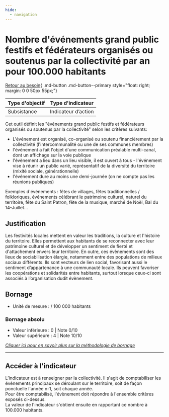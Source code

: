 ```yaml
---
hide:
  - navigation
---
```


# Nombre d'événements grand public festifs et fédérateurs organisés ou soutenus par la collectivité par an pour 100.000 habitants

[Retour au besoin](https://konsilion.github.io/diag360/pages/besoins/be2){ .md-button .md-button--primary style="float: right; margin: 0 0 50px 55px;"}

|Type d'objectif|Type d'indicateur|
|--|--|
|Subsistance|Indicateur d’action|

Cet  outil  définit  les  "événements  grand  public  festifs  et  fédérateurs  organisés  ou soutenus par la collectivité" selon les critères suivants:  

* L'événement  est  organisé,  co-organisé  ou  soutenu  financièrement  par  la collectivité (l'intercommunalité ou une de ses communes membres) 
* l'événement a fait l'objet d'une communication préalable multi-canal, dont un affichage sur la voie publique 
* l'évènement a lieu dans un lieu visible, il est ouvert à tous -  l'événement  vise  à  réunir  un  public  varié,  représentatif  de  la  diversité  du territoire  (mixité sociale, générationnelle) 
* l'événement dure au moins une demi-journée (on ne compte pas les réunions publiques) 
 
Exemples  d'événements  :  fêtes  de  villages,  fêtes  traditionnelles  /  folkloriques, événements  célébrant  le  patrimoine  culturel,  naturel  du  territoire,  fête  du  Saint Patron,  fête de la musique, marché de Noël, Bal du 14-Juillet…

## Justification

Les  festivités  locales  mettent  en  valeur  les  traditions,  la  culture  et  l'histoire  du territoire.  Elles  permettent  aux  habitants  de  se  reconnecter  avec  leur  patrimoine culturel  et  de  développer  un  sentiment  de  fierté  et  d'attachement  envers  leur territoire.  En  outre,  ces  évènements  sont  des  lieux  de  sociabilisation  élargie, notamment  entre  des  populations  de  milieux  sociaux  différents. Ils sont vecteurs de lien social, favorisant aussi le sentiment d’appartenance à une communauté locale. Ils peuvent  favoriser  les  coopérations  et  solidarités  entre  habitants,  surtout  lorsque ceux-ci sont associés à l’organisation dudit évènement. 

## Bornage

* Unité de mesure : / 100 000 habitants

### Bornage absolu

* Valeur inférieure : 0 | Note 0/10
* Valeur supérieure : 4 | Note 10/10

*[Cliquer ici pour en savoir plus sur la méthodologie de bornage](https://konsilion.github.io/diag360/pages/indicateurs/methode_bornage)*

---

## Accéder à l'indicateur

L’indicateur  est  à  renseigner  par  la  collectivité.  Il  s'agit  de  comptabiliser  les événements principaux se déroulant sur le territoire, soit de façon ponctuelle l'année n-1, soit chaque année.  
Pour  être  comptabilisé,  l'évènement  doit  répondre  à  l'ensemble  critères  exposés ci-dessus.  
La  valeur  de  l'indicateur  s'obtient  ensuite  en  rapportant  ce  nombre  à  100.000 habitants. 
